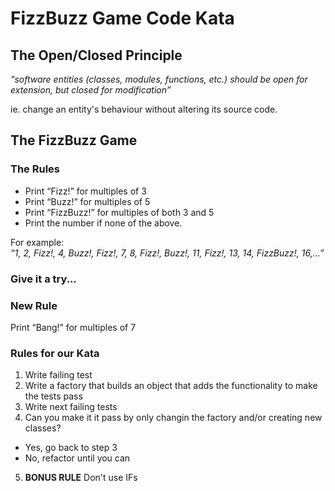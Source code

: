 # FizzBuzz Game Code Kata

## The Open/Closed Principle

*“software entities (classes, modules, functions, etc.) should be open for extension, but closed for modification”*

ie.
change an entity's behaviour without altering its source code.

## The FizzBuzz Game

### The Rules
* Print “Fizz!” for multiples of 3  
* Print “Buzz!” for multiples of 5  
* Print “FizzBuzz!” for multiples of both 3 and 5  
* Print the number if none of the above.  

For example:  
*“1, 2, Fizz!, 4, Buzz!, Fizz!, 7, 8, Fizz!, Buzz!, 11, Fizz!, 13, 14, FizzBuzz!, 16,...”*

### Give it a try...

### New Rule
Print “Bang!” for multiples of 7

### Rules for our Kata
1. Write failing test
2. Write a factory that builds an object that adds the functionality to make the tests pass
3. Write next failing tests
4. Can you make it it pass by only changin the factory and/or creating new classes?
  * Yes, go back to step 3
  * No, refactor until you can
5. **BONUS RULE** Don't use IFs
